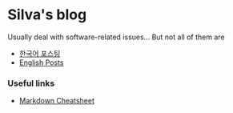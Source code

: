 # Silva's blog

Usually deal with software-related issues...
But not all of them are

- [한국어 포스팅](https://github.com/Shiwoo-Park/blog/tree/master/kor)
- [English Posts](https://github.com/Shiwoo-Park/blog/tree/master/eng)


### Useful links
- [Markdown Cheatsheet](https://github.com/adam-p/markdown-here/wiki/Markdown-Cheatsheet)
